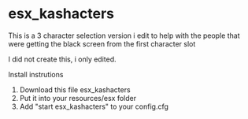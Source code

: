# esx_kashacters
This is a 3 character selection version i edit to help with the people that were getting the black screen from the first character slot 

I did not create this, i only edited.

Install instrutions 

1. Download this file esx_kashacters
2. Put it into your resources/esx folder
3. Add "start esx_kashacters" to your config.cfg
